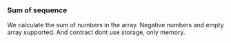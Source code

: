 ### Sum of sequence


We calculate the sum of numbers in the array. Negative numbers and empty array supported. And contract dont use storage, only memory.